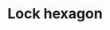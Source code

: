 ---
title: Lock hexagon
tags: ["lock", "hexagon", "security", "protection", "safety", "privacy", "encryption", "code"]
icon: lock-hexagon
svg: '<svg xmlns="http://www.w3.org/2000/svg" width="24" height="24" fill="none" viewBox="0 0 24 24" stroke-width="1.5" stroke-linecap="round" stroke-linejoin="round" stroke="currentColor"><path d="M20.5 15.8V8.2a1.91 1.91 0 0 0-.944-1.645l-6.612-3.8a1.88 1.88 0 0 0-1.888 0l-6.612 3.8A1.9 1.9 0 0 0 3.5 8.2v7.602a1.91 1.91 0 0 0 .944 1.644l6.612 3.8a1.88 1.88 0 0 0 1.888 0l6.612-3.8A1.9 1.9 0 0 0 20.5 15.8"/><path d="M14.004 10.947V8.925c0-2.641-4.008-2.491-4.008 0v2.021m-.994 0h5.996c.553 0 1.002.453 1.002 1.011v3.032c0 .558-.449 1.011-1.002 1.011H9.002A1.006 1.006 0 0 1 8 14.99v-3.033c0-.558.449-1.01 1.002-1.01"/></svg>'
---